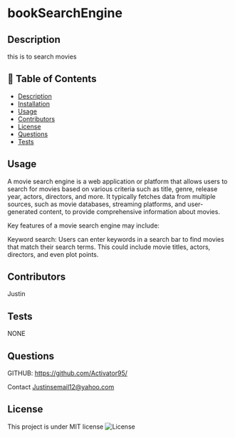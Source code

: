 # bookSearchEngine


## Description
this is to search movies 

## 📝 Table of Contents
- <a href="#description">Description</a>
- <a href="#installation">Installation</a>
- <a href="#usage">Usage</a>
- <a href="#contributors">Contributors</a>
- <a href="#license">License</a>
- <a href="#questions">Questions</a>
- <a href="#tests">Tests</a>

## Usage
A movie search engine is a web application or platform that allows users to search for movies based on various criteria such as title, genre, release year, actors, directors, and more. It typically fetches data from multiple sources, such as movie databases, streaming platforms, and user-generated content, to provide comprehensive information about movies.

Key features of a movie search engine may include:

Keyword search: Users can enter keywords in a search bar to find movies that match their search terms. This could include movie titles, actors, directors, and even plot points.
## Contributors
Justin 

## Tests
NONE

## Questions
GITHUB: https://github.com/Activator95/

Contact Justinsemail12@yahoo.com

## License
This project is under MIT license
![License](https://img.shields.io/badge/License-MIT-green.svg)
